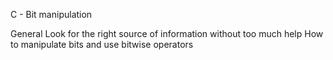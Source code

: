 C - Bit manipulation

General
Look for the right source of information without too much help
How to manipulate bits and use bitwise operators
